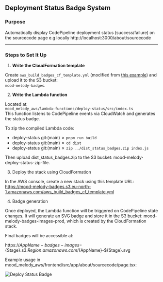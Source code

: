 ## Deployment Status Badge System

### Purpose

Automatically display CodePipeline deployment status (success/failure) on the sourcecode page e.g locally http://localhost:3000/about/sourcecode

---

### Steps to Set It Up

1. **Write the CloudFormation template**

Create `aws_build_badges_cf_template.yml` (modified from [this example](https://aws-build-badges-deployment-bucket.s3-eu-west-1.amazonaws.com/aws_build_badges_cf_template.yml)) and upload it to the S3 bucket:  
 `mood-melody-badges`.

2. **Write the Lambda function**

Located at:  
 `mood_melody_aws/lambda-functions/deploy-status/src/index.ts`  
 This function listens to CodePipeline events via CloudWatch and generates the status badge.

To zip the compiled Lambda code:

- deploy-status git:(main) ✗ `pnpm run build`
- deploy-status git:(main) ✗ `cd dist`
- deploy-status git:(main) ✗ `zip ../dist_status_badges.zip index.js`

Then upload dist_status_badges.zip to the S3 bucket:
mood-melody-deploy-status-zip-file.

3. Deploy the stack using CloudFormation

In the AWS console, create a new stack using this template URL:
https://mood-melody-badges.s3.eu-north-1.amazonaws.com/aws_build_badges_cf_template.yml

4. Badge generation

Once deployed, the Lambda function will be triggered on CodePipeline state changes.
It will generate an SVG badge and store it in the S3 bucket:
mood-melody-badges-images-prod, which is created by the CloudFormation stack.

Final badges will be accessible at:

https://${AppName}-badges-images-${Stage}.s3.${Region}.amazonaws.com/${AppName}-${Stage}.svg

Example usage in mood_melody_aws/frontend/src/app/about/sourcecode/page.tsx:

<img
  src="https://mood-melody-badges-images-prod.s3.eu-north-1.amazonaws.com/mood-melody-prod.svg"
  alt="Deploy Status Badge"
/>
